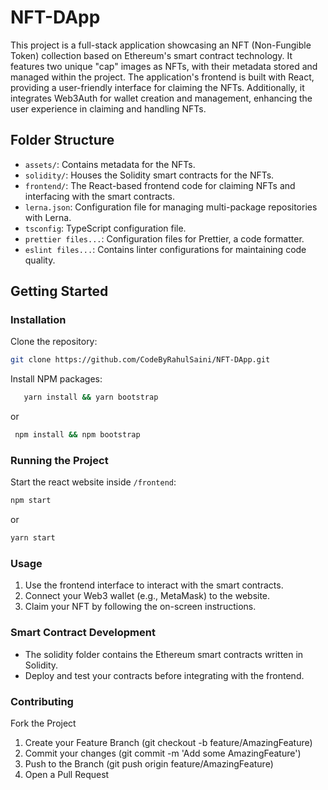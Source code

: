 # NFT-DApp


This project is a full-stack application showcasing an NFT (Non-Fungible Token) collection based on Ethereum's smart contract technology. It features two unique "cap" images as NFTs, with their metadata stored and managed within the project. The application's frontend is built with React, providing a user-friendly interface for claiming the NFTs. Additionally, it integrates Web3Auth for wallet creation and management, enhancing the user experience in claiming and handling NFTs.

## Folder Structure

- `assets/`: Contains metadata for the NFTs.
- `solidity/`: Houses the Solidity smart contracts for the NFTs.
- `frontend/`: The React-based frontend code for claiming NFTs and interfacing with the smart contracts.
- `lerna.json`: Configuration file for managing multi-package repositories with Lerna.
- `tsconfig`: TypeScript configuration file.
- `prettier files...`: Configuration files for Prettier, a code formatter.
- `eslint files...`: Contains linter configurations for maintaining code quality.

## Getting Started

 

### Installation

Clone the repository:
   ```bash
   git clone https://github.com/CodeByRahulSaini/NFT-DApp.git
   ```

Install NPM packages:
  ```bash
     yarn install && yarn bootstrap
  ```
  or
  ``` bash
   npm install && npm bootstrap
  ```
  
  ### Running the Project
  Start the react website inside `/frontend`:
  ``` bash 
  npm start
  ```
  or
   ``` bash 
  yarn start
  ```



### Usage
1. Use the frontend interface to interact with the smart contracts.
2. Connect your Web3 wallet (e.g., MetaMask) to the website.
3. Claim your NFT by following the on-screen instructions.



### Smart Contract Development
- The solidity folder contains the Ethereum smart contracts written in Solidity.
- Deploy and test your contracts before integrating with the frontend.



### Contributing

Fork the Project
1. Create your Feature Branch (git checkout -b feature/AmazingFeature)
2. Commit your changes (git commit -m 'Add some AmazingFeature')
3. Push to the Branch (git push origin feature/AmazingFeature)
4. Open a Pull Request

 
